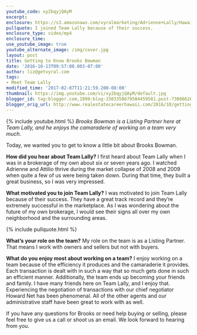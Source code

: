 ```yaml
---
youtube_code: xy2bqyjQAyM
excerpt:
enclosure: https://s3.amazonaws.com/vyralmarketing/Adrienne+Lally/Hawaii+Real+Estate+Agents+-+Getting+to+Know+Brooks+Bowman.mp4
pullquote: I joined Team Lally because of their success.
enclosure_type: video/mp4
enclosure_time:
use_youtube_image: true
youtube_alternate_image: /img/cover.jpg
layout: post
title: Getting to Know Brooks Bowman
date: '2016-10-13T09:57:00.003-07:00'
author: liz@getvyral.com
tags:
- Meet Team Lally
modified_time: '2017-02-07T11:21:59.200-08:00'
thumbnail: https://img.youtube.com/vi/xy2bqyjQAyM/default.jpg
blogger_id: tag:blogger.com,1999:blog-1503358679504459581.post-7300662673317177003
blogger_orig_url: http://www.realestatecareerhawaii.com/2016/10/getting-to-know-brooks-bowman.html
---
```

{% include youtube.html %}
*Brooks Bowman is a Listing Partner here at Team Lally, and
he enjoys the camaraderie of working on a team very much.*

Today, we wanted you to get to know a little bit about Brooks Bowman.

**How did you hear about Team Lally?**
I first heard about Team Lally when I was in a brokerage of my own about six or seven years ago. I watched Adrienne and Attilio thrive during the market collapse of 2008 and 2009 when quite a few of us were being taken down. During that time, they built a great business, so I was very impressed.

**What motivated you to join Team Lally?**
I was motivated to join Team Lally because of their success. They have a great track record and they’re extremely successful in the marketplace. As I was wondering about the future of my own brokerage, I would see their signs all over my own neighborhood and the surrounding areas.

{% include pullquote.html %}

**What’s your role on the team?**
My role on the team is as a Listing Partner. That means I work with owners and sellers but not with buyers.

**What do you enjoy most about working on a team?**
I enjoy working on a team because of the efficiency it produces and the camaraderie it provides. Each transaction is dealt with in such a way that so much gets done in such an efficient manner. Additionally, the team ends up becoming your friends and family. I have many friends here on Team Lally, and I enjoy that. Experiencing the negotiation of transactions with our chief negotiator Howard Net has been phenomenal. All of the other agents and our administrative staff have been great to work with as well.

 If you have any questions for Brooks or need help buying or selling, please feel free to give us a call or shoot us an email. We look forward to hearing from you.
